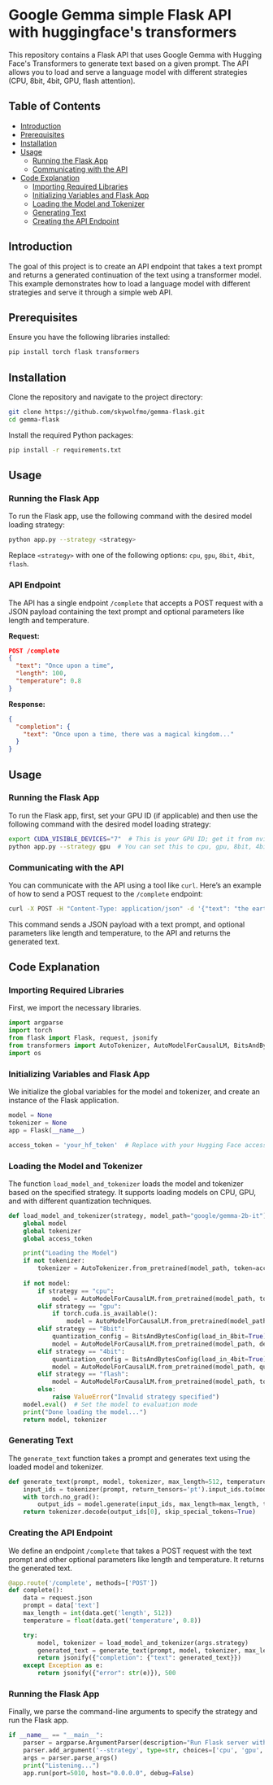 # Google Gemma simple Flask API with huggingface's transformers

This repository contains a Flask API that uses Google Gemma with Hugging Face's Transformers to generate text based on a given prompt. The API allows you to load and serve a language model with different strategies (CPU, 8bit, 4bit, GPU, flash attention).

## Table of Contents
- [Introduction](#introduction)
- [Prerequisites](#prerequisites)
- [Installation](#installation)
- [Usage](#usage)
  - [Running the Flask App](#running-the-flask-app)
  - [Communicating with the API](#communicating-with-the-api)
- [Code Explanation](#code-explanation)
  - [Importing Required Libraries](#importing-required-libraries)
  - [Initializing Variables and Flask App](#initializing-variables-and-flask-app)
  - [Loading the Model and Tokenizer](#loading-the-model-and-tokenizer)
  - [Generating Text](#generating-text)
  - [Creating the API Endpoint](#creating-the-api-endpoint)

## Introduction

The goal of this project is to create an API endpoint that takes a text prompt and returns a generated continuation of the text using a transformer model. This example demonstrates how to load a language model with different strategies and serve it through a simple web API.

## Prerequisites

Ensure you have the following libraries installed:

```bash
pip install torch flask transformers
```

## Installation

Clone the repository and navigate to the project directory:

```bash
git clone https://github.com/skywolfmo/gemma-flask.git
cd gemma-flask
```

Install the required Python packages:

```bash
pip install -r requirements.txt
```

## Usage

### Running the Flask App

To run the Flask app, use the following command with the desired model loading strategy:

```bash
python app.py --strategy <strategy>
```

Replace `<strategy>` with one of the following options: `cpu`, `gpu`, `8bit`, `4bit`, `flash`.

### API Endpoint

The API has a single endpoint `/complete` that accepts a POST request with a JSON payload containing the text prompt and optional parameters like length and temperature.

**Request:**

```json
POST /complete
{
  "text": "Once upon a time",
  "length": 100,
  "temperature": 0.8
}
```

**Response:**

```json
{
  "completion": {
    "text": "Once upon a time, there was a magical kingdom..."
  }
}
```

## Usage

### Running the Flask App

To run the Flask app, first, set your GPU ID (if applicable) and then use the following command with the desired model loading strategy:

```bash
export CUDA_VISIBLE_DEVICES="7"  # This is your GPU ID; get it from nvidia-smi or gpustat
python app.py --strategy gpu  # You can set this to cpu, gpu, 8bit, 4bit, flash depending on your needs
```

### Communicating with the API

You can communicate with the API using a tool like `curl`. Here’s an example of how to send a POST request to the `/complete` endpoint:

```bash
curl -X POST -H "Content-Type: application/json" -d '{"text": "the earth is flat because", "length": 10, "temperature": 0.8}' http://localhost:5010/complete
```

This command sends a JSON payload with a text prompt, and optional parameters like length and temperature, to the API and returns the generated text.



## Code Explanation

### Importing Required Libraries

First, we import the necessary libraries.

```python
import argparse
import torch
from flask import Flask, request, jsonify
from transformers import AutoTokenizer, AutoModelForCausalLM, BitsAndBytesConfig
import os
```

### Initializing Variables and Flask App

We initialize the global variables for the model and tokenizer, and create an instance of the Flask application.

```python
model = None
tokenizer = None
app = Flask(__name__)

access_token = 'your_hf_token'  # Replace with your Hugging Face access token
```

### Loading the Model and Tokenizer

The function `load_model_and_tokenizer` loads the model and tokenizer based on the specified strategy. It supports loading models on CPU, GPU, and with different quantization techniques.

```python
def load_model_and_tokenizer(strategy, model_path="google/gemma-2b-it"):
    global model
    global tokenizer
    global access_token

    print("Loading the Model")
    if not tokenizer:
        tokenizer = AutoTokenizer.from_pretrained(model_path, token=access_token)
    
    if not model:
        if strategy == "cpu":
            model = AutoModelForCausalLM.from_pretrained(model_path, token=access_token)
        elif strategy == "gpu":
            if torch.cuda.is_available():
                model = AutoModelForCausalLM.from_pretrained(model_path, device_map="auto", token=access_token).to("cuda:0")
        elif strategy == "8bit":
            quantization_config = BitsAndBytesConfig(load_in_8bit=True)
            model = AutoModelForCausalLM.from_pretrained(model_path, device_map="auto", quantization_config=quantization_config, token=access_token)
        elif strategy == "4bit":
            quantization_config = BitsAndBytesConfig(load_in_4bit=True)
            model = AutoModelForCausalLM.from_pretrained(model_path, quantization_config=quantization_config, token=access_token)
        elif strategy == "flash":
            model = AutoModelForCausalLM.from_pretrained(model_path, torch_dtype=torch.float16, attn_implementation="flash_attention_2", token=access_token).to("cuda:0")
        else:
            raise ValueError("Invalid strategy specified")
    model.eval()  # Set the model to evaluation mode
    print("Done loading the model...")
    return model, tokenizer
```

### Generating Text

The `generate_text` function takes a prompt and generates text using the loaded model and tokenizer.

```python
def generate_text(prompt, model, tokenizer, max_length=512, temperature=0.8):
    input_ids = tokenizer(prompt, return_tensors='pt').input_ids.to(model.device)
    with torch.no_grad():
        output_ids = model.generate(input_ids, max_length=max_length, temperature=temperature)
    return tokenizer.decode(output_ids[0], skip_special_tokens=True)
```

### Creating the API Endpoint

We define an endpoint `/complete` that takes a POST request with the text prompt and other optional parameters like length and temperature. It returns the generated text.

```python
@app.route('/complete', methods=['POST'])
def complete():
    data = request.json
    prompt = data['text']
    max_length = int(data.get('length', 512))
    temperature = float(data.get('temperature', 0.8))

    try:
        model, tokenizer = load_model_and_tokenizer(args.strategy)
        generated_text = generate_text(prompt, model, tokenizer, max_length=max_length, temperature=temperature)
        return jsonify({"completion": {"text": generated_text}})
    except Exception as e:
        return jsonify({"error": str(e)}), 500
```

### Running the Flask App

Finally, we parse the command-line arguments to specify the strategy and run the Flask app.

```python
if __name__ == "__main__":
    parser = argparse.ArgumentParser(description="Run Flask server with different model loading strategies")
    parser.add_argument('--strategy', type=str, choices=['cpu', 'gpu', '8bit', '4bit', 'flash'], required=True, help='The strategy to load the model')
    args = parser.parse_args()
    print("Listening...")
    app.run(port=5010, host="0.0.0.0", debug=False)
```

